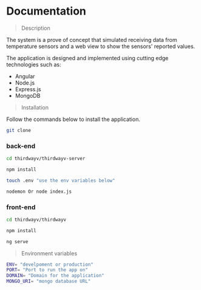 # Documentation
> Description

The system is a prove of concept that simulated receiving data from temperature sensors and a web view to
show the sensors' reported values.

The application is designed and implemented using cutting edge technologies such as:
- Angular 
- Node.js 
- Express.js
- MongoDB

> Installation 

Follow the commands below to install the application.

```bash 
git clone 
```
### back-end
``` bash
cd thirdwayv/thirdwayv-server

npm install

touch .env "use the env variables below"

nodemon Or node index.js
```

### front-end
``` bash
cd thirdwayv/thirdwayv

npm install

ng serve
```

> Environment variables

``` bash
ENV= "develpoment or production"
PORT= "Port to run the app on"
DOMAIN= "Domain for the application"
MONGO_URI= "mongo database URL"
```

